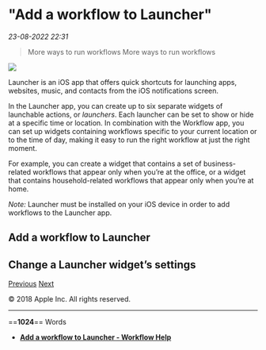 # "Add a workflow to Launcher"

*23-08-2022 22:31* 

> More ways to run workflows
More ways to run workflows

![](https://help.apple.com/workflow/en.lproj/GlobalArt/AppIconDefault_Workflow.png)

Launcher is an iOS app that offers quick shortcuts for launching apps, websites, music, and contacts from the iOS notifications screen.

In the Launcher app, you can create up to six separate widgets of launchable actions, or *launchers*. Each launcher can be set to show or hide at a specific time or location. In combination with the Workflow app, you can set up widgets containing workflows specific to your current location or to the time of day, making it easy to run the right workflow at just the right moment.

For example, you can create a widget that contains a set of business-related workflows that appear only when you’re at the office, or a widget that contains household-related workflows that appear only when you’re at home.

*Note:* Launcher must be installed on your iOS device in order to add workflows to the Launcher app.

## Add a workflow to Launcher

## Change a Launcher widget’s settings

[Previous](https://help.apple.com/workflow/#/apd8071be403) [Next](https://help.apple.com/workflow/#/apd36004586e)

© 2018 Apple Inc. All rights reserved.
***

==**1024**== Words

- **[Add a workflow to Launcher - Workflow Help](https://help.apple.com/workflow/#/apdbc89ee3a2)**
